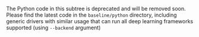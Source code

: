 The Python code in this subtree is deprecated and will be removed soon.  Please find the latest code in the `baseline/python` directory, including generic drivers with similar usage that can run all deep learning frameworks supported (using `--backend` argument)